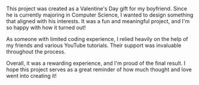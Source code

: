 This project was created as a Valentine's Day gift for my boyfriend. Since he is currently majoring in Computer Science, I wanted to design something that aligned with his interests. It was a fun and meaningful project, and I'm so happy with how it turned out!

As someone with limited coding experience, I relied heavily on the help of my friends and various YouTube tutorials. Their support was invaluable throughout the process.

Overall, it was a rewarding experience, and I'm proud of the final result. I hope this project serves as a great reminder of how much thought and love went into creating it!
